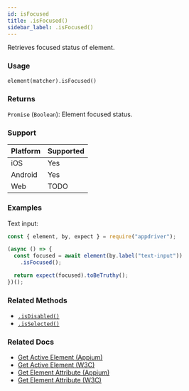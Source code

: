 ```yaml
---
id: isFocused
title: .isFocused()
sidebar_label: .isFocused()
---
```


Retrieves focused status of element.

### Usage

```text
element(matcher).isFocused()
```

### Returns

`Promise` (`Boolean`): Element focused status.

### Support

| Platform | Supported |
| -------- | --------- |
| iOS      | Yes       |
| Android  | Yes       |
| Web      | TODO      |

### Examples

Text input:

```javascript
const { element, by, expect } = require("appdriver");

(async () => {
  const focused = await element(by.label("text-input"))
    .isFocused();

  return expect(focused).toBeTruthy();
})();
```

### Related Methods

- [`.isDisabled()`](./isDisabled.md)
- [`.isSelected()`](./isSelected.md)

### Related Docs

- [Get Active Element (Appium)](http://appium.io/docs/en/commands/element/other/active/)
- [Get Active Element (W3C)](https://www.w3.org/TR/webdriver/#get-active-element)
- [Get Element Attribute (Appium)](http://appium.io/docs/en/commands/element/attributes/attribute/)
- [Get Element Attribute (W3C)](https://www.w3.org/TR/webdriver/#dfn-get-element-attribute)
